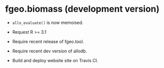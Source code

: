 # fgeo.biomass (development version)

* `allo_evaluate()` is now memoised.

* Request R >= 3.1

* Require recent release of fgeo.tool.

* Require recent dev version of allodb.

* Build and deploy website site on Travis CI.
